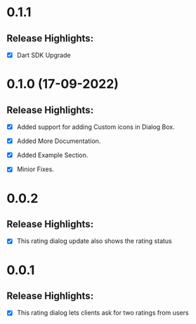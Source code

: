 # 0.1.1
## Release Highlights:
- [x] Dart SDK Upgrade 

# 0.1.0 (17-09-2022)
## Release Highlights:
- [x] Added support for adding Custom icons in Dialog Box.
- [x] Added More Documentation.
- [x] Added Example Section.
- [x] Minior Fixes.


# 0.0.2
## Release Highlights:
- [x] This rating dialog update also shows the rating status 

# 0.0.1
## Release Highlights:
- [x] This rating dialog lets clients ask for two ratings from users
